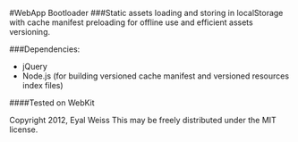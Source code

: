#WebApp Bootloader
###Static assets loading and storing in localStorage with cache manifest preloading for offline use and efficient assets versioning.

###Dependencies:
- jQuery
- Node.js (for building versioned cache manifest and versioned resources index files)

####Tested on WebKit

Copyright 2012, Eyal Weiss
This may be freely distributed under the MIT license.